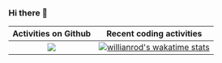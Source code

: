 ### Hi there 👋

|Activities on Github|Recent coding activities|
|:---:|:---:|
|<a href="https://github.com/anuraghazra/github-readme-stats"><img src="https://github-readme-stats.vercel.app/api?username=Ethosa&theme=synthwave&show_icons=true"></a>|[![willianrod's wakatime stats](https://github-readme-stats.vercel.app/api/wakatime?username=Ethosa&theme=synthwave&show_icons=true&layout=compact)](https://github.com/anuraghazra/github-readme-stats)|
